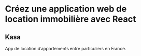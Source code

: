 # Créez une application web de location immobilière avec React

## Kasa
App de location d’appartements entre particuliers en France.
